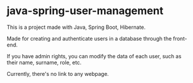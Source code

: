 # java-spring-user-management
This is a project made with Java, Spring Boot, Hibernate.

Made for creating and authenticate users in a database through the front-end.

If you have admin rights, you can modify the data of each user, such as their name, surname, role, etc.

Currently, there's no link to any webpage.
